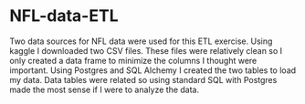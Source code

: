 # NFL-data-ETL
Two data sources for NFL data were used for this ETL exercise.
Using kaggle I downloaded two CSV files.
These files were relatively clean so I only created a data frame to minimize the columns I thought were important.
Using Postgres and SQL Alchemy I created the two tables to load my data.
Data tables were related so using standard SQL with Postgres made the most sense if I were to analyze the data.
